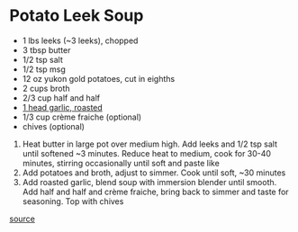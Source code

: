 # Potato Leek Soup

* 1 lbs leeks (\~3 leeks), chopped
* 3 tbsp butter
* 1/2 tsp salt
* 1/2 tsp msg
* 12 oz yukon gold potatoes, cut in eighths
* 2 cups broth
* 2/3 cup half and half
* [1 head garlic, roasted](./roasted-garlic)
* 1/3 cup crème fraiche (optional)
* chives (optional)

1. Heat butter in large pot over medium high. Add leeks and 1/2 tsp salt until softened \~3 minutes. Reduce heat to medium, cook for 30-40 minutes, stirring occasionally until soft and paste like
1. Add potatoes and broth, adjust to simmer. Cook until soft, \~30 minutes
1. Add roasted garlic, blend soup with immersion blender until smooth. Add half and half and crème fraiche, bring back to simmer and taste for seasoning. Top with chives

[source](https://www.youtube.com/watch?v=WCUBhS42eTg)
